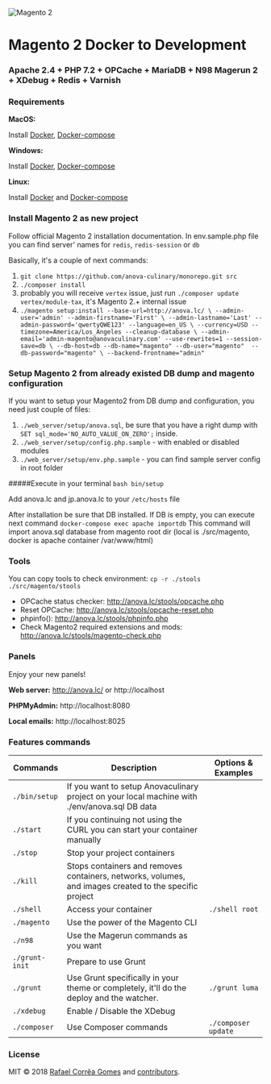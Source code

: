 ![Magento 2](https://cdn.rawgit.com/rafaelstz/magento2-snippets-visualstudio/master/images/icon.png)

#  Magento 2 Docker to Development

### Apache 2.4 + PHP 7.2 + OPCache + MariaDB + N98 Magerun 2 + XDebug + Redis + Varnish

### Requirements

**MacOS:**

Install [Docker](https://docs.docker.com/docker-for-mac/install/), [Docker-compose](https://docs.docker.com/compose/install/#install-compose)

**Windows:**

Install [Docker](https://docs.docker.com/docker-for-windows/install/), [Docker-compose](https://docs.docker.com/compose/install/#install-compose)

**Linux:**

Install [Docker](https://docs.docker.com/engine/installation/linux/docker-ce/ubuntu/) and [Docker-compose](https://docs.docker.com/compose/install/#install-compose)

### Install Magento 2 as new project

Follow official Magento 2 installation documentation. In env.sample.php file you can find 
server' names for `redis`, `redis-session` or `db`

Basically, it's a couple of next commands:
1) `git clone https://github.com/anova-culinary/monorepo.git src`
2) `./composer install`
3) probably you will receive `vertex` issue, just run `./composer update vertex/module-tax`, it's Magento 2.+ internal issue
4) `./magento setup:install --base-url=http://anova.lc/ \
    --admin-user='admin' --admin-firstname='First' \
    --admin-lastname='Last' --admin-password='qwertyQWE123' --language=en_US \
    --currency=USD --timezone=America/Los_Angeles --cleanup-database \
    --admin-email='admin-magento@anovaculinary.com' --use-rewrites=1 --session-save=db \
    --db-host=db --db-name="magento" --db-user="magento"  --db-password="magento" \
    --backend-frontname="admin"`

### Setup Magento 2 from already existed DB dump and magento configuration

If you want to setup your Magento2 from DB dump and configuration, you need just couple of files:
1) `./web_server/setup/anova.sql`, be sure that you have a right dump with `SET sql_mode='NO_AUTO_VALUE_ON_ZERO';` inside.
2) `./web_server/setup/config.php.sample` - with enabled or disabled modules
3) `./web_server/setup/env.php.sample` - you can find sample server config in root folder

#####Execute in your terminal `bash bin/setup`

Add anova.lc and jp.anova.lc to your `/etc/hosts` file

After installation be sure that DB installed. If DB is empty, you can execute next command
```docker-compose exec apache importdb```
This command will import anova.sql database from magento root dir (local is ./src/magento, docker is apache container /var/www/html)  

### Tools
You can copy tools to check environment: `cp -r ./stools ./src/magento/stools`
+ OPCache status checker: http://anova.lc/stools/opcache.php
+ Reset OPCache: http://anova.lc/stools/opcache-reset.php
+ phpinfo(): http://anova.lc/stools/phpinfo.php
+ Check Magento2 required extensions and mods: http://anova.lc/stools/magento-check.php

### Panels

Enjoy your new panels!

**Web server:** http://anova.lc/ or http://localhost

**PHPMyAdmin:** http://localhost:8080

**Local emails:** http://localhost:8025

### Features commands

| Commands  | Description  | Options & Examples |
|---|---|---|
| `./bin/setup ` | If you want to setup Anovaculinary project on your local machine with ./env/anova.sql DB data | |
| `./start`  | If you continuing not using the CURL you can start your container manually  | |
| `./stop`  | Stop your project containers  | |
| `./kill`  | Stops containers and removes containers, networks, volumes, and images created to the specific project  | |
| `./shell`  | Access your container  | `./shell root` | |
| `./magento`  | Use the power of the Magento CLI  | |
| `./n98`  | Use the Magerun commands as you want | |
| `./grunt-init`  | Prepare to use Grunt  | |
| `./grunt`  | Use Grunt specifically in your theme or completely, it'll do the deploy and the watcher.  | `./grunt luma` |
| `./xdebug`  |  Enable / Disable the XDebug | |
| `./composer`  |  Use Composer commands | `./composer update` |

### License

MIT © 2018 [Rafael Corrêa Gomes](https://github.com/rafaelstz/) and [contributors](https://github.com/clean-docker/Magento2/graphs/contributors).
